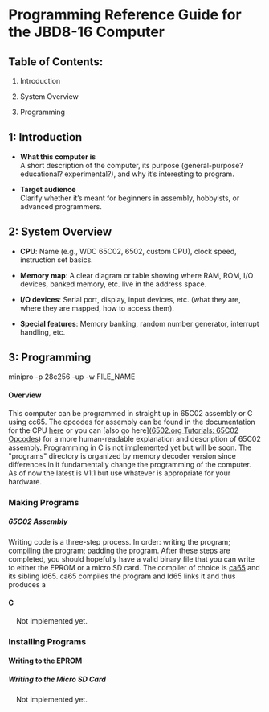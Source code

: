 # Programming Reference Guide for the JBD8-16 Computer

## Table of Contents:

1. Introduction

2. System Overview

3. Programming

## 1: Introduction

- **What this computer is**  
  A short description of the computer, its purpose (general-purpose? educational? experimental?), and why it’s interesting to program.

- **Target audience**  
  Clarify whether it’s meant for beginners in assembly, hobbyists, or advanced programmers.

## 2: System Overview

- **CPU**: Name (e.g., WDC 65C02, 6502, custom CPU), clock speed, instruction set basics.

- **Memory map**: A clear diagram or table showing where RAM, ROM, I/O devices, banked memory, etc. live in the address space.

- **I/O devices**: Serial port, display, input devices, etc. (what they are, where they are mapped, how to access them).

- **Special features**: Memory banking, random number generator, interrupt handling, etc.

## 3: Programming
minipro -p 28c256 -up -w FILE_NAME

#### Overview

This computer can be programmed in straight up in 65C02 assembly or C using cc65. The opcodes for assembly can be found in the documentation for the CPU [here](https://www.westerndesigncenter.com/wdc/documentation/w65c02s.pdf) or you can [also go here]([6502.org Tutorials: 65C02 Opcodes](http://www.6502.org/tutorials/65c02opcodes.html)) for a more human-readable explanation and description of 65C02 assembly. Programming in C is not implemented yet but will be soon. The "programs" directory is organized by memory decoder version since differences in it fundamentally change the programming of the computer. As of now the latest is V1.1 but use whatever is appropriate for your hardware.

### Making Programs

##### 65C02 Assembly

Writing code is a three-step process. In order: writing the program; compiling the program; padding the program. After these steps are completed, you should hopefully have a valid binary file that you can write to either the EPROM or a micro SD card. 
The compiler of choice is [ca65](https://cc65.github.io/doc/ca65.html) and its sibling ld65. ca65 compiles the program and ld65 links it and thus produces a 

#### C

    Not implemented yet.

### Installing Programs

#### Writing to the EPROM

##### Writing to the Micro SD Card

    Not implemented yet.
